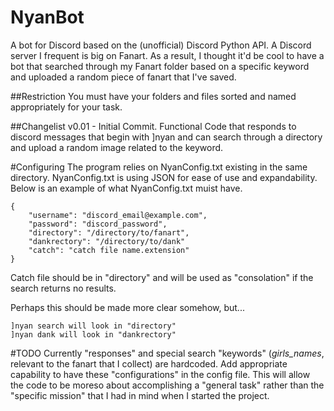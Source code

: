 # NyanBot

A bot for Discord based on the (unofficial) Discord Python API. A Discord server I frequent is big on Fanart. As a result, I thought it'd be cool to have a bot that searched through my Fanart folder based on a specific keyword and uploaded a random piece of fanart that I've saved.

##Restriction
You must have your folders and files sorted and named appropriately for your task. 

##Changelist
v0.01 - Initial Commit. Functional Code that responds to discord messages that begin with ]nyan and can search through a directory and upload a random image related to the keyword.

#Configuring
The program relies on NyanConfig.txt existing in the same directory. NyanConfig.txt is using JSON for ease of use and expandability. Below is an example of what NyanConfig.txt muist have.
```
{
    "username": "discord_email@example.com",
    "password": "discord_password",
    "directory": "/directory/to/fanart",
    "dankrectory": "/directory/to/dank"
    "catch": "catch file name.extension"
}
```
Catch file should be in "directory" and will be used as "consolation" if the search returns no results.

Perhaps this should be made more clear somehow, but...
```
]nyan search will look in "directory"
]nyan dank will look in "dankrectory"
```

#TODO
Currently "responses" and special search "keywords" (*girls_names*, relevant to the fanart that I collect) are hardcoded. Add appropriate capability to have these "configurations" in the config file. This will allow the code to be moreso about accomplishing a "general task" rather than the "specific mission" that I had in mind when I started the project.
